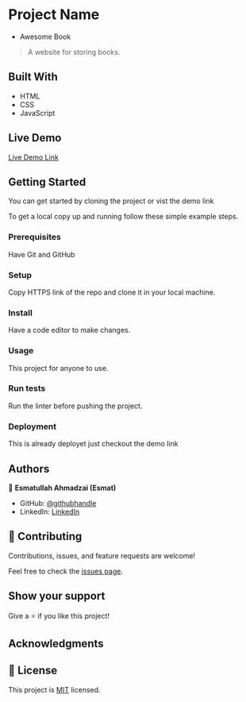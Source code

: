 
# Project Name
- Awesome Book 

> A website for storing books.


## Built With

- HTML
- CSS
- JavaScript

## Live Demo

[Live Demo Link](https://eaesmat.github.io/Awesome-Books-with-ES6/)


## Getting Started

You can get started by cloning the project or vist the demo link

To get a local copy up and running follow these simple example steps.

### Prerequisites
Have Git and GitHub
### Setup
Copy HTTPS link of the repo and clone it in your local machine.
### Install
Have a code editor to make changes.
### Usage
This project for  anyone to use.
### Run tests
Run the linter before pushing the project.
### Deployment
This is already deployet just checkout the demo link


## Authors

👤 **Esmatullah Ahmadzai (Esmat)**

- GitHub: [@githubhandle](https://github.com/eaesmat)
- LinkedIn: [LinkedIn](https://www.linkedin.com/in/esmatullah-ahmadzai-56bb9423b/)


## 🤝 Contributing

Contributions, issues, and feature requests are welcome!

Feel free to check the [issues page](https://eaesmat.github.io/Awesome-Books-with-ES6/).

## Show your support

Give a ⭐️ if you like this project!

## Acknowledgments


## 📝 License

This project is [MIT](./MIT.md) licensed.
